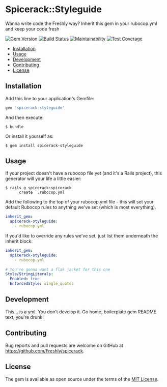 # Spicerack::Styleguide

Wanna write code the Freshly way? Inherit this gem in your rubocop.yml and keep your code fresh

[![Gem Version](https://badge.fury.io/rb/spicerack-styleguide.svg)](https://badge.fury.io/rb/spicerack-styleguide)
[![Build Status](https://semaphoreci.com/api/v1/freshly/spicerack/branches/master/badge.svg)](https://semaphoreci.com/freshly/spicerack)
[![Maintainability](https://api.codeclimate.com/v1/badges/7e089c2617c530a85b17/maintainability)](https://codeclimate.com/github/Freshly/spicerack/maintainability)
[![Test Coverage](https://api.codeclimate.com/v1/badges/7e089c2617c530a85b17/test_coverage)](https://codeclimate.com/github/Freshly/spicerack/test_coverage)

* [Installation](#installation)
* [Usage](#usage)
* [Development](#development)
* [Contributing](#contributing)
* [License](#license)

## Installation

Add this line to your application's Gemfile:

```ruby
gem 'spicerack-styleguide'
```

And then execute:

    $ bundle

Or install it yourself as:

    $ gem install spicerack-styleguide

## Usage

If your project doesn't have a rubocop file yet (and it's a Rails project), this generator will your life a little easier:
```
$ rails g spicerack:spicerack
      create  .rubocop.yml
```

Add the following to the top of your rubocop.yml file - this will set your default Rubocop rules to anything we've set (which is most everything).

```yaml
inherit_gem:
  spicerack-styleguide:
    - rubocop.yml
```

If you'd like to override any rules we've set, just list them underneath the inherit block:

```yaml
inherit_gem:
  spicerack-styleguide:
    - rubocop.yml
    
# You're gonna want a flak jacket for this one
Style/StringLiterals:
  Enabled: true
  EnforcedStyle: single_quotes
```

## Development

This... is a yml. You don't develop it. Go home, boilerplate gem README text, you're drunk!

## Contributing

Bug reports and pull requests are welcome on GitHub at https://github.com/Freshly/spicerack.

## License

The gem is available as open source under the terms of the [MIT License](http://opensource.org/licenses/MIT).
